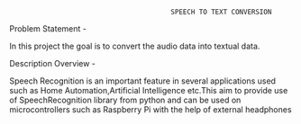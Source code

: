                                             SPEECH TO TEXT CONVERSION
 
 Problem Statement -
 
 In this project the goal is to convert the audio data into textual data.
 
 Description Overview -
 
 Speech Recognition is an important feature in several applications used such as Home Automation,Artificial Intelligence etc.This aim to provide use of SpeechRecognition
 library from python and can be used on microcontrollers such as Raspberry Pi with the help of external headphones
 
 
 

